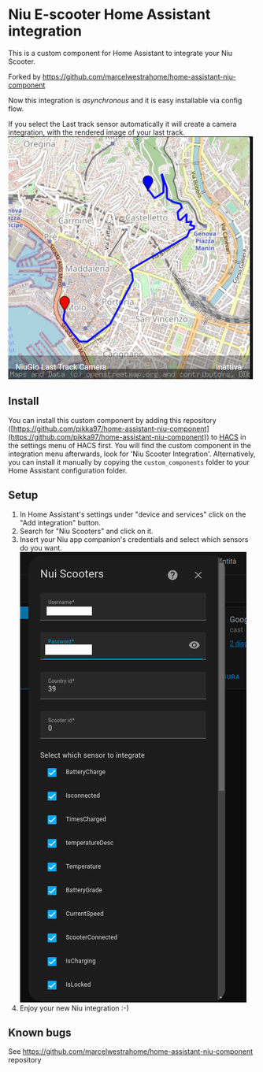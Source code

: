 # Niu E-scooter Home Assistant integration

This is a custom component for Home Assistant to integrate your Niu Scooter.

Forked by https://github.com/marcelwestrahome/home-assistant-niu-component

Now this integration is _asynchronous_ and it is easy installable via config flow.

If you select the Last track sensor automatically it will create a camera integration, with the rendered image of your last track.
![last track camera](images/niu_integration_camera.png)

## Install

You can install this custom component by adding this repository ([https://github.com/pikka97/home-assistant-niu-component](https://github.com/pikka97/home-assistant-niu-component)) to [HACS](https://hacs.xyz/) in the settings menu of HACS first. You will find the custom component in the integration menu afterwards, look for 'Niu Scooter Integration'. Alternatively, you can install it manually by copying the `custom_components` folder to your Home Assistant configuration folder.

## Setup
1. In Home Assistant's settings under "device and services" click on the "Add integration" button.
2. Search for "Niu Scooters" and click on it.
3. Insert your Niu app companion's credentials and select which sensors do you want.
![config flow](images/config_flow_niu_integration.png)
4. Enjoy your new Niu integration :-)

## Known bugs
See https://github.com/marcelwestrahome/home-assistant-niu-component repository
